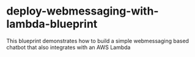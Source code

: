 # deploy-webmessaging-with-lambda-blueprint
This blueprint demonstrates how to build a simple webmessaging based chatbot that also integrates with an AWS Lambda
